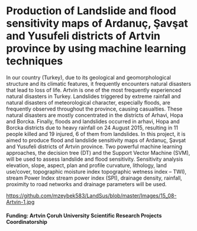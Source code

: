 # Production of Landslide and flood sensitivity maps of Ardanuç, Şavşat and Yusufeli districts of Artvin province by using machine learning techniques

In our country (Turkey), due to its geological and geomorphological structure and its climatic features, it frequently encounters natural disasters that lead to loss of life. Artvin is one of the most frequently experienced natural disasters in Turkey. Landslides triggered by extreme rainfall and natural disasters of meteorological character, especially floods, are frequently observed throughout the province, causing casualties. These natural disasters are mostly concentrated in the districts of Arhavi, Hopa and Borcka. Finally, floods and landslides occurred in arhavi, Hopa and Borcka districts due to heavy rainfall on 24 August 2015, resulting in 11 people killed and 19 injured, 6 of them from landslides. In this project, it is aimed to produce flood and landslide sensitivity maps of Ardanuç, Şavşat and Yusufeli districts of Artvin province. Two powerful machine learning approaches, the decision tree (DT) and the Support Vector Machine (SVM), will be used to assess landslide and flood sensitivity. Sensitivity analysis elevation, slope, aspect, plan and profile curvature, lithology, land use/cover, topographic moisture index topographic wetness index – TWI), stream Power Index stream power index (SPI), drainage density, rainfall, proximity to road networks and drainage parameters will be used.

https://github.com/mzeybek583/LandSus/blob/master/Images/15_08-Artvin-1.jpg

#### Funding: Artvin Çoruh University Scientific Research Projects Coordinatorship
